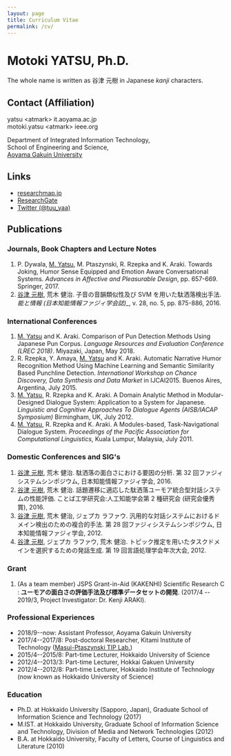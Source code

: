 ```yaml
---
layout: page
title: Curriculum Vitae
permalink: /cv/
---
```


Motoki YATSU, Ph.D.
====
The whole name is written as 谷津 元樹 in Japanese <i>kanji</i> characters.

## Contact (Affiliation)

yatsu <!-- nnospam -->&lt;atmark&gt; it.aoyama.ac.jp<br>
motoki.yatsu &lt;atmark&gt;<!-- nnospam --> ieee.org

Department of Integrated Information Technology,<br>
School of Engineering and Science,<br>
[Aoyama Gakuin University](https://www.aoyama.ac.jp/)

## Links

* [researchmap.jp](https://researchmap.jp/m-yatsu/)
* [ResearchGate](https://www.researchgate.net/profile/M._Yatsu)
* [Twitter (@tuu\_yaa)](https://twitter.com/tuu_yaa)

## Publications

### Journals, Book Chapters and Lecture Notes

1. P. Dywala, <u>M. Yatsu</u>, M. Ptaszynski, R. Rzepka and K. Araki. Towards Joking, Humor Sense Equipped and Emotion Aware Conversational Systems. <i>Advances in Affective and Pleasurable Design</i>, pp. 657-669. Springer, 2017.
1. <u>谷津 元樹</u>, 荒木 健治. 子音の音韻類似性及び SVM を用いた駄洒落検出手法. <i>能と情報 (日本知能情報ファジィ学会誌)_</i>, v. 28, no. 5, pp. 875-886, 2016.

### International Conferences

1. <u>M. Yatsu</u> and K. Araki. Comparison of Pun Detection Methods Using Japanese Pun Corpus. <i>Language Resources and Evaluation Conference (LREC 2018)</i>. Miyazaki, Japan, May 2018.
1. R. Rzepka, Y. Amaya, <u>M. Yatsu</u> and K. Araki. Automatic Narrative Humor Recognition Method Using Machine Learning and Semantic Similarity Based Punchline Detection. <i>International Workshop on Chance Discovery, Data Synthesis and Data Market</i> in IJCAI2015. Buenos Aires, Argentina, July 2015.
1. <u>M. Yatsu</u>, R. Rzepka and K. Araki. A Domain Analytic Method in Modular-Designed Dialogue System: Application to a System for Japanese. <i>Linguistic and Cognitive Approaches To Dialogue Agents (AISB/IACAP Symposium)</i> Birmingham, UK, July 2012.
1. <u>M. Yatsu</u>, R. Rzepka and K. Araki. A Modules-based, Task-Navigational Dialogue System. <i>Proceedings of the Pacific Association for Computational Linguistics</i>, Kuala Lumpur, Malaysia, July 2011.

### Domestic Conferences and SIG's

1. <u>谷津 元樹</u>, 荒木 健治. 駄洒落の面白さにおける要因の分析. 第 32 回ファジィシステムシンポジウム, 日本知能情報ファジィ学会, 2016.
1. <u>谷津 元樹</u>, 荒木 健治. 話題遷移に適応した駄洒落ユーモア統合型対話システムの性能評価. ことば工学研究会:人工知能学会第 2 種研究会 (研究会優秀賞), 2016.
1. <u>谷津 元樹</u>, 荒木 健治, ジェプカ ラファウ. 汎用的な対話システムにおけるドメイン検出のための複合的手法. 第 28 回ファジィシステムシンポジウム, 日本知能情報ファジィ学会, 2012.
1. <u>谷津 元樹</u>, ジェプカ ラファウ, 荒木 健治. トピック推定を用いたタスクドメインを選択するための発話生成. 第 19 回言語処理学会年次大会, 2012.

### Grant

1. (As a team member) JSPS Grant-in-Aid (KAKENHI) Scientific Research C : **ユーモアの面白さの評価手法及び標準データセットの開発**. (2017/4 -- 2019/3, Project Investigator: Dr. Kenji ARAKI).

### Professional Experiences

* 2018/9--now: Assistant Professor, Aoyama Gakuin University
* 2017/4--2017/8: Post-doctoral Researcher, Kitami Institute of Technology ([Masui-Ptaszynski TIP Lab.](http://orion.cs.kitami-it.ac.jp/tipwiki/tip_home_E))
* 2015/4--2015/8: Part-time Lecturer, Hokkaido University of Science
* 2012/4--2013/3: Part-time Lecturer, Hokkai Gakuen University
* 2012/4--2012/8: Part-time Lecturer, Hokkaido Institute of Technology (now known as Hokkaido University of Science)

### Education

* Ph.D. at Hokkaido University (Sapporo, Japan), Graduate School of Information Science and Technology (2017)
* M.IST. at Hokkaido University, Graduate School of Information Science and Technology, Division of Media and Network Technologies (2012)
* B.A. at Hokkaido University, Faculty of Letters, Course of Linguistics and Literature (2010)

